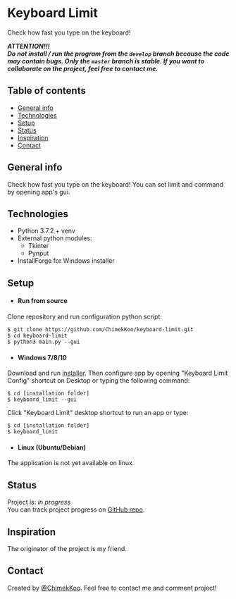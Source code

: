 Keyboard Limit
==============

Check how fast you type on the keyboard!

*__ATTENTION!!!  
Do not install / run the program from the `develop` branch 
because the code may contain bugs. Only the `master` branch is stable.
If you want to collaborate on the project, feel free to contact me.__*

## Table of contents
* [General info](#general-info)
* [Technologies](#technologies)
* [Setup](#setup)
* [Status](#status)
* [Inspiration](#inspiration)
* [Contact](#contact)

## General info
Check how fast you type on the keyboard! You can set limit and command by opening app's gui.

## Technologies
* Python 3.7.2 + venv
* External python modules:
    - Tkinter
    - Pynput
* InstallForge for Windows installer

## Setup

- #### Run from source
Clone repository and run configuration python script:
```
$ git clone https://github.com/ChimekKoo/keyboard-limit.git
$ cd keyboard-limit
$ python3 main.py --gui
```

- #### Windows 7/8/10
Download and run [installer](https://chimekkoo.github.io/keyboard-limit/install.html#windows).
Then configure app by opening "Keyboard Limit Config" shortcut on Desktop or typing the following command:
```
$ cd [installation folder]
$ keyboard_limit --gui
```
Click "Keyboard Limit" desktop shortcut to run an app or type:
```
$ cd [installation folder]
$ keyboard_limit
```

- #### Linux (Ubuntu/Debian)
The application is not yet available on linux.

## Status
Project is: _in progress_  
You can track project progress on [GitHub repo](https://github.com/ChimekKoo/keyboard-limit).

## Inspiration
The originator of the project is my friend.

## Contact
Created by [@ChimekKoo](https://github.com/ChimekKoo). Feel free to contact me and comment project!